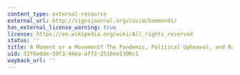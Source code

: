 ```yaml
---
content_type: external-resource
external_url: http://signsjournal.org/covid/hammonds/
has_external_license_warning: true
license: https://en.wikipedia.org/wiki/All_rights_reserved
status: ''
title: A Moment or a Movement? The Pandemic, Political Upheaval, and Racial Reckoning
uid: 32f6edde-59f3-44ea-aff2-2518ee1300c1
wayback_url: ''
---
```

